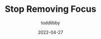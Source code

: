 ---
author: toddlibby
date: 2022-04-27
permalink: false
publisher: thepracticaldev
tags:
  - accessibility
  - css
target_url: https://dev.to/colabottles/stop-removing-focus-2o7b
title: Stop Removing Focus
---